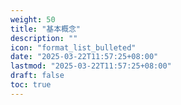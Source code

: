 ```yaml
---
weight: 50
title: "基本概念"
description: ""
icon: "format_list_bulleted"
date: "2025-03-22T11:57:25+08:00"
lastmod: "2025-03-22T11:57:25+08:00"
draft: false
toc: true
---
```


